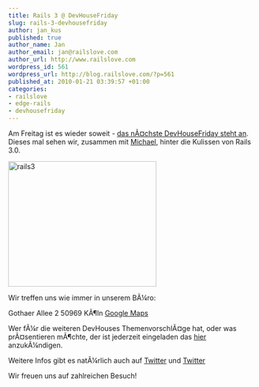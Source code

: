 ```yaml
--- 
title: Rails 3 @ DevHouseFriday
slug: rails-3-devhousefriday
author: jan_kus
published: true
author_name: Jan
author_email: jan@railslove.com
author_url: http://www.railslove.com
wordpress_id: 561
wordpress_url: http://blog.railslove.com/?p=561
published_at: 2010-01-21 03:39:57 +01:00
categories: 
- railslove
- edge-rails
- devhousefriday
---
```

Am Freitag ist es wieder soweit - <a href="http://devhouse.railslove.com/events/2">das n&Atilde;&curren;chste DevHouseFriday steht an</a>. Dieses mal sehen wir, zusammen mit <a href="http://twitter.com/bumi">Michael</a>, hinter die Kulissen von Rails 3.0.

<img src="http://blog.railslove.com/wp-content/uploads/2010/01/rails3-300x254.png" alt="rails3" title="rails3" width="300" height="254" class="alignleft size-medium wp-image-560" />

Wir treffen uns wie immer in unserem B&Atilde;&frac14;ro:

Gothaer Allee 2 
50969 K&Atilde;&para;ln
<a href="http://maps.google.com/maps?f=q&source=s_q&hl=en&geocode=&q=Railslove&sll=50.959934,6.949285&sspn=0.00988,0.027959&ie=UTF8&z=13&iwloc=A">Google Maps</a>

Wer f&Atilde;&frac14;r die weiteren DevHouses Themenvorschl&Atilde;&curren;ge hat, oder was pr&Atilde;&curren;sentieren m&Atilde;&para;chte, der ist jederzeit eingeladen das <a href="http://devhouse.railslove.com/">hier</a> anzuk&Atilde;&frac14;ndigen.

Weitere Infos gibt es nat&Atilde;&frac14;rlich auch auf <a href="twitter.com/devhousefriday">Twitter</a> und <a href="http://twitter.com/railslove">Twitter</a>

Wir freuen uns auf zahlreichen Besuch!
